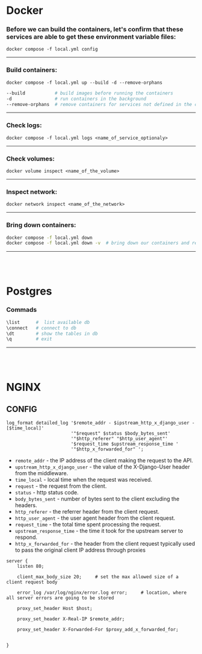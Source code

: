 # Docker
### Before we can build the containers, let's confirm that these services are able to get these environment variable files:
```docker compose -f local.yml config```
<hr>

### Build containers:
```docker compose -f local.yml up --build -d --remove-orphans```
```bash
--build           # build images before running the containers
-d                # run containers in the background
--remove-orphans  # remove containers for services not defined in the compose file.
```
<hr>

### Check logs:
```docker compose -f local.yml logs <name_of_service_optionaly>```
<hr>

### Check volumes:
```docker volume inspect <name_of_the_volume>```
<hr>

### Inspect network:
```docker network inspect <name_of_the_network>```

<hr>

### Bring down containers:
```bash
docker compose -f local.yml down
docker compose -f local.yml down -v  # bring down our containers and remove any associated volumes.
```

<hr>
<br><br>

# Postgres
### Commads
```bash
\list      #  list available db
\connect   # connect to db
\dt        # show the tables in db
\q         # exit
```


<hr>
<br><br>

# NGINX
## CONFIG
```nginx
log_format detailed_log '$remote_addr - $ipstream_http_x_django_user - [$time_local]'
                        '"$request" $status $body_bytes_sent'
                        '"$http_referer" "$http_user_agent"'
                        '$request_time $upstream_response_time '
                        '"$http_x_forwarded_for" ';
```
- `remote_addr` - the IP address of the client making the request to the API.
- `upstream_http_x_django_user` - the value of the X-Django-User header from the middleware.
- `time_local` - local time when the request was received.
- `request` - the request from the client.
- `status` - http status code.
- `body_bytes_sent` - number of bytes sent to the client excluding the headers.
- `http_referer` - the referrer header from the client request.
- `http_user_agent` - the user agent header from the client request.
- `request_time` - the total time spent processing the request.
- `upstream_response_time` - the time it took for the upstream server to respond.
- `http_x_forwarded_for` - the header from the client request typically used to pass the original client IP address through proxies


```nginx
server {
    listen 80;

    client_max_body_size 20;     # set the max allowed size of a client request body

    error_log /var/log/nginx/error.log error;     # location, where all server errors are going to be stored 

    proxy_set_header Host $host;

    proxy_set_header X-Real-IP $remote_addr;

    proxy_set_header X-Forwarded-For $proxy_add_x_forwarded_for;

    
}
```